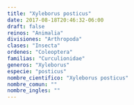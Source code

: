 ```yaml
---
title: "Xyleborus posticus"
date: 2017-08-18T20:46:32-06:00
draft: false
reinos: "Animalia"
divisiones: "Arthropoda"
clases: "Insecta"
ordenes: "Coleoptera"
familias: "Curculionidae"
generos: "Xyleborus"
especie: "posticus"
nombre_cientifico: "Xyleborus posticus"
nombre_comun: ""
nombre_ingles: ""
---
```

